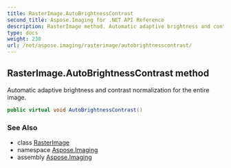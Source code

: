 ```yaml
---
title: RasterImage.AutoBrightnessContrast
second_title: Aspose.Imaging for .NET API Reference
description: RasterImage method. Automatic adaptive brightness and contrast normalization for the entire image
type: docs
weight: 230
url: /net/aspose.imaging/rasterimage/autobrightnesscontrast/
---
```

## RasterImage.AutoBrightnessContrast method

Automatic adaptive brightness and contrast normalization for the entire image.

```csharp
public virtual void AutoBrightnessContrast()
```

### See Also

* class [RasterImage](../)
* namespace [Aspose.Imaging](../../rasterimage/)
* assembly [Aspose.Imaging](../../../)


